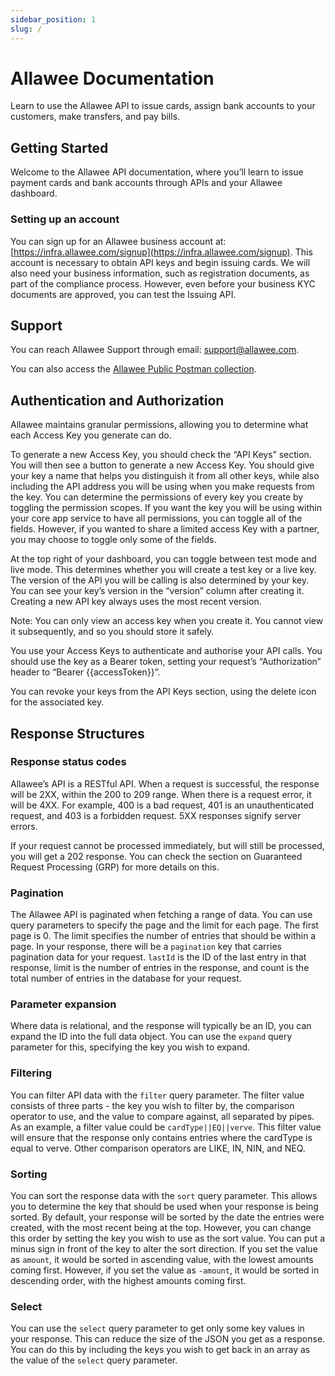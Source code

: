 ```yaml
---
sidebar_position: 1
slug: /
---
```


# Allawee Documentation

Learn to use the Allawee API to issue cards, assign bank accounts to your customers, make transfers, and pay bills.

## Getting Started

Welcome to the Allawee API documentation, where you’ll learn to issue payment cards and bank accounts through APIs and your Allawee dashboard.

### Setting up an account

You can sign up for an Allawee business account at: [https://infra.allawee.com/signup](https://infra.allawee.com/signup). This account is necessary to obtain API keys and begin issuing cards. We will also need your business information, such as registration documents, as part of the compliance process. However, even before your business KYC documents are approved, you can test the Issuing API.

## Support

You can reach Allawee Support through email: [support@allawee.com](mailto:support@allawee.com).

You can also access the [Allawee Public Postman collection](https://www.postman.com/allaweeinc/allawee-infra/collection/gc64xzz/allawee-v2023-02-01?action=share&creator=2932477).

## Authentication and Authorization

Allawee maintains granular permissions, allowing you to determine what each Access Key you generate can do.

To generate a new Access Key, you should check the “API Keys” section. You will then see a button to generate a new Access Key. You should give your key a name that helps you distinguish it from all other keys, while also including the API address you will be using when you make requests from the key. You can determine the permissions of every key you create by toggling the permission scopes. If you want the key you will be using within your core app service to have all permissions, you can toggle all of the fields. However, if you wanted to share a limited access Key with a partner, you may choose to toggle only some of the fields.

At the top right of your dashboard, you can toggle between test mode and live mode. This determines whether you will create a test key or a live key. The version of the API you will be calling is also determined by your key. You can see your key’s version in the “version” column after creating it. Creating a new API key always uses the most recent version.

Note: You can only view an access key when you create it. You cannot view it subsequently, and so you should store it safely.

You use your Access Keys to authenticate and authorise your API calls. You should use the key as a Bearer token, setting your request’s “Authorization” header to “Bearer \{\{accessToken}}”.

You can revoke your keys from the API Keys section, using the delete icon for the associated key.

## Response Structures

### Response status codes

Allawee’s API is a RESTful API. When a request is successful, the response will be 2XX, within the 200 to 209 range. When there is a request error, it will be 4XX. For example, 400 is a bad request, 401 is an unauthenticated request, and 403 is a forbidden request. 5XX responses signify server errors.

If your request cannot be processed immediately, but will still be processed, you will get a 202 response. You can check the section on Guaranteed Request Processing (GRP) for more details on this.

### Pagination

The Allawee API is paginated when fetching a range of data. You can use query parameters to specify the page and the limit for each page. The first page is 0. The limit specifies the number of entries that should be within a page. In your response, there will be a `pagination` key that carries pagination data for your request. `lastId` is the ID of the last entry in that response, limit is the number of entries in the response, and count is the total number of entries in the database for your request.

### Parameter expansion

Where data is relational, and the response will typically be an ID, you can expand the ID into the full data object. You can use the `expand` query parameter for this, specifying the key you wish to expand.

### Filtering

You can filter API data with the `filter` query parameter. The filter value consists of three parts - the key you wish to filter by, the comparison operator to use, and the value to compare against, all separated by pipes. As an example, a filter value could be `cardType||EQ||verve`. This filter value will ensure that the response only contains entries where the cardType is equal to verve. Other comparison operators are LIKE, IN, NIN, and NEQ.

### Sorting

You can sort the response data with the `sort` query parameter. This allows you to determine the key that should be used when your response is being sorted. By default, your response will be sorted by the date the entries were created, with the most recent being at the top. However, you can change this order by setting the key you wish to use as the sort value. You can put a minus sign in front of the key to alter the sort direction. If you set the value as `amount`, it would be sorted in ascending value, with the lowest amounts coming first. However, if you set the value as `-amount`, it would be sorted in descending order, with the highest amounts coming first.

### Select

You can use the `select` query parameter to get only some key values in your response. This can reduce the size of the JSON you get as a response. You can do this by including the keys you wish to get back in an array as the value of the `select` query parameter.
